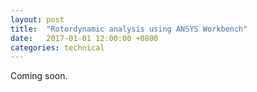 ```yaml
---
layout: post
title:  "Rotordynamic analysis using ANSYS Workbench"
date:   2017-01-01 12:00:00 +0800
categories: technical
---
```


Coming soon.
